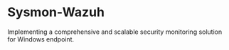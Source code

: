 # Sysmon-Wazuh
Implementing a comprehensive and  scalable security monitoring solution for Windows endpoint.
